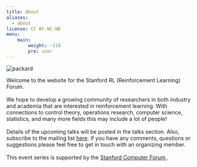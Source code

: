 ```yaml
---
title: About
aliases:
  - about
license: CC BY-NC-ND
menu:
    main:
        weight: -110
        pre: user
---
```

<div class="imgbox">
    <img src="/media/packard.jpeg" alt="packard" class="round">
</div>
<p>
    Welcome to the website for the Stanford RL (Reinforcement Learning) Forum.<br>
    <br>
    We hope to develop a growing community of researchers in both industry and academia that are interested in reinforcement learning. With connections to control theory, operations research, computer science, statistics, and many more fields this may include a lot of people! <br>
    <br>
    Details of the upcoming talks will be posted in the talks section. Also, subscribe to the mailing list <a href="https://mailman.stanford.edu/mailman/listinfo/rl-forum-announcement" target="_blank" rel="noopener noreferrer">here</a>. If you have any comments, questions or suggestions please feel free to get in touch with an organizing member.<br>
    <br>
    This event series is supported by the <a href="https://forum.stanford.edu/" target="_blank" rel="noopener noreferrer"> Stanford Computer Forum </a>.
</p>